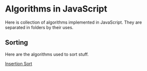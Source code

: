# Algorithms in JavaScript

Here is collection of algorithms implemented in JavaScript. They are separated in folders by their uses.

## Sorting

Here are the algorithms used to sort stuff.

[Insertion Sort](sorting/insertionSort.js)